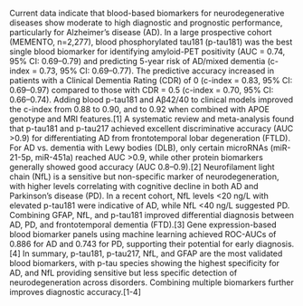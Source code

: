 Current data indicate that blood-based biomarkers for neurodegenerative diseases show moderate to high diagnostic and prognostic performance, particularly for Alzheimer’s disease (AD). In a large prospective cohort (MEMENTO, n=2,277), blood phosphorylated tau181 (p-tau181) was the best single blood biomarker for identifying amyloid-PET positivity (AUC = 0.74, 95% CI: 0.69–0.79) and predicting 5-year risk of AD/mixed dementia (c-index = 0.73, 95% CI: 0.69–0.77). The predictive accuracy increased in patients with a Clinical Dementia Rating (CDR) of 0 (c-index = 0.83, 95% CI: 0.69–0.97) compared to those with CDR = 0.5 (c-index = 0.70, 95% CI: 0.66–0.74). Adding blood p-tau181 and Aβ42/40 to clinical models improved the c-index from 0.88 to 0.90, and to 0.92 when combined with APOE genotype and MRI features.[1]
A systematic review and meta-analysis found that p-tau181 and p-tau217 achieved excellent discriminative accuracy (AUC >0.9) for differentiating AD from frontotemporal lobar degeneration (FTLD). For AD vs. dementia with Lewy bodies (DLB), only certain microRNAs (miR-21-5p, miR-451a) reached AUC >0.9, while other protein biomarkers generally showed good accuracy (AUC 0.8–0.9).[2]
Neurofilament light chain (NfL) is a sensitive but non-specific marker of neurodegeneration, with higher levels correlating with cognitive decline in both AD and Parkinson’s disease (PD). In a recent cohort, NfL levels <20 ng/L with elevated p-tau181 were indicative of AD, while NfL <40 ng/L suggested PD. Combining GFAP, NfL, and p-tau181 improved differential diagnosis between AD, PD, and frontotemporal dementia (FTD).[3]
Gene expression-based blood biomarker panels using machine learning achieved ROC-AUCs of 0.886 for AD and 0.743 for PD, supporting their potential for early diagnosis.[4]
In summary, p-tau181, p-tau217, NfL, and GFAP are the most validated blood biomarkers, with p-tau species showing the highest specificity for AD, and NfL providing sensitive but less specific detection of neurodegeneration across disorders. Combining multiple biomarkers further improves diagnostic accuracy.[1-4]
